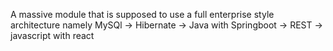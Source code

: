 A massive module that is supposed to use a full enterprise style architecture namely MySQl -> Hibernate -> Java with Springboot -> REST -> javascript with react
